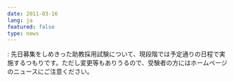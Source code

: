 ```yaml
---
date: 2011-03-16
lang: ja
featured: false
type: news
---
```

: 
先日募集をしめきった助教採用試験について、現段階では予定通りの日程で実施するつもりです。ただし変更等もありうるので、受験者の方にはホームページのニュースにご注意ください。<br/>
